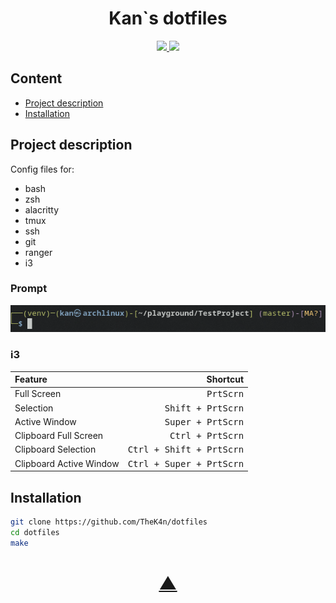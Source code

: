 <h1 align="center">Kan`s dotfiles</h1>

<p align="center">
  <a href="https://github.com/TheK4n">
    <img src="https://img.shields.io/github/followers/TheK4n?label=Follow&style=social">
  </a>
  <a href="https://github.com/TheK4n/dotfiles">
    <img src="https://img.shields.io/github/stars/TheK4n/dotfiles?style=social">
  </a>
</p>


## Content 

* [Project description](#chapter-0)
* [Installation](#chapter-1)


<a id="chapter-0"></a>
## Project description

Config files for:
* bash
* zsh
* alacritty
* tmux
* ssh
* git
* ranger
* i3


### Prompt
<p align="center">
    <img src=".assets/prompt.png" alt="Prompt">
</p>

### i3


| Feature                 |               Shortcut            |
|:------------------------|----------------------------------:|
| Full Screen             | <kbd>PrtScrn</kbd>                |
| Selection               | <kbd>Shift + PrtScrn</kbd>        |
| Active Window           | <kbd>Super + PrtScrn</kbd>        |
| Clipboard Full Screen   | <kbd>Ctrl + PrtScrn</kbd>         |
| Clipboard Selection     | <kbd>Ctrl + Shift + PrtScrn</kbd> |
| Clipboard Active Window | <kbd>Ctrl + Super + PrtScrn</kbd> |


<a id="chapter-1"></a>
## Installation

```bash
git clone https://github.com/TheK4n/dotfiles
cd dotfiles
make
```


<h1 align="center"><a href="#top">▲</a></h1>

